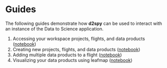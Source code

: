 # Guides

The following guides demonstrate how **d2spy** can be used to interact with an instance of the Data to Science application.

1. Accessing your workspace projects, flights, and data products ([notebook](./notebooks/01_accessing_your_workspace))
2. Creating new projects, flights, and data products ([notebook]())
3. Adding multiple data products to a flight ([notebook]())
4. Visualizing your data products using leafmap ([notebook]())
